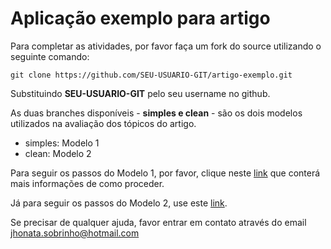 # Aplicação exemplo para artigo

Para completar as atividades, por favor faça um fork do source utilizando o seguinte comando:

`git clone https://github.com/SEU-USUARIO-GIT/artigo-exemplo.git`

Substituindo **SEU-USUARIO-GIT** pelo seu username no github.

As duas branches disponíveis - **simples e clean** - são os dois modelos utilizados na avaliação dos tópicos do artigo.

* simples: Modelo 1
* clean: Modelo 2

Para seguir os passos do Modelo 1, por favor, clique neste [link](simples.md) que conterá mais informações de como proceder.

Já para seguir os passos do Modelo 2, use este [link](clean.md).

Se precisar de qualquer ajuda, favor entrar em contato através do email jhonata.sobrinho@hotmail.com